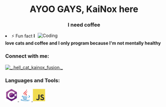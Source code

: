 <h1 align="center">AYOO GAYS, KaiNox here </h1>
<h3 align="center">I need coffee</h3>
<img align="right" alt="Coding" width="400" src="https://media.tenor.com/nudoGrOfqiUAAAAC/coffee-cat.gif")

- ⚡ Fun fact **I love cats and coffee and I only program because I'm not mentally healthy**

<h3 align="left">Connect with me:</h3>
<p align="left">
<a href="https://discord.gg/_.hell_cat_kainox_fusion._" target="blank"><img align="center" src="https://raw.githubusercontent.com/rahuldkjain/github-profile-readme-generator/master/src/images/icons/Social/discord.svg" alt="_.hell_cat_kainox_fusion._" height="30" width="40" /></a>
</p>

<h3 align="left">Languages and Tools:</h3>
<p align="left"> <a href="https://www.w3schools.com/cs/" target="_blank" rel="noreferrer"> <img src="https://raw.githubusercontent.com/devicons/devicon/master/icons/csharp/csharp-original.svg" alt="csharp" width="40" height="40"/> </a> <a href="https://www.java.com" target="_blank" rel="noreferrer"> <img src="https://raw.githubusercontent.com/devicons/devicon/master/icons/java/java-original.svg" alt="java" width="40" height="40"/> </a> <a href="https://developer.mozilla.org/en-US/docs/Web/JavaScript" target="_blank" rel="noreferrer"> <img src="https://raw.githubusercontent.com/devicons/devicon/master/icons/javascript/javascript-original.svg" alt="javascript" width="40" height="40"/> </a> </p>
